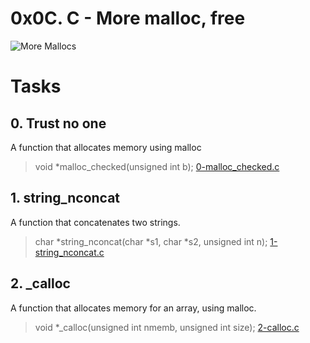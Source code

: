 
# **0x0C. C - More malloc, free**

![More Mallocs](../assets/malloc.png)

# Tasks

## **0. Trust no one**
A function that allocates memory using malloc
> void *malloc_checked(unsigned int b);
[0-malloc_checked.c](https://github.com/Viestar/alx-low_level_programming/commit/3cb40f8b0d541d51d2a32627f210553567c040eb)

## **1. string_nconcat**
A function that concatenates two strings.
> char *string_nconcat(char *s1, char *s2, unsigned int n);
[1-string_nconcat.c](https://github.com/Viestar/alx-low_level_programming/commit/be761cccbde1074efbf62f26c5ed880a80b88b63)

## **2. _calloc**
A function that allocates memory for an array, using malloc.
> void *_calloc(unsigned int nmemb, unsigned int size);
[2-calloc.c](https://github.com/Viestar/alx-low_level_programming/commit/be761cccbde1074efbf62f26c5ed880a80b88b63)